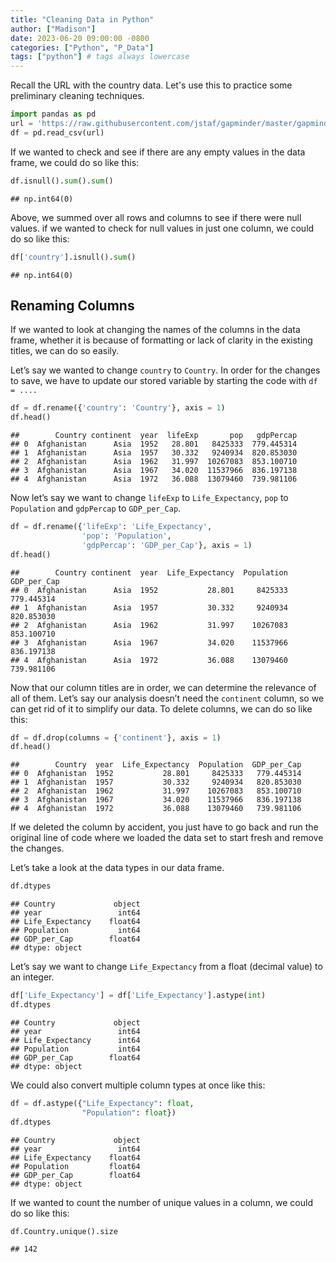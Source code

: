 ```yaml
---
title: "Cleaning Data in Python"
author: ["Madison"]
date: 2023-06-20 09:00:00 -0800
categories: ["Python", "P_Data"]
tags: ["python"] # tags always lowercase
---
```




Recall the URL with the country data. Let's use this to practice some preliminary cleaning techniques.


``` python
import pandas as pd
url = 'https://raw.githubusercontent.com/jstaf/gapminder/master/gapminder/gapminder.csv'
df = pd.read_csv(url)
```

If we wanted to check and see if there are any empty values in the data frame, we could do so like this:


``` python
df.isnull().sum().sum()
```

```
## np.int64(0)
```

Above, we summed over all rows and columns to see if there were null values. if we wanted to check for null values in just one column, we could do so like this:


``` python
df['country'].isnull().sum()
```

```
## np.int64(0)
```

## Renaming Columns

If we wanted to look at changing the names of the columns in the data frame, whether it is because of formatting or lack of clarity in the existing titles, we can do so easily.

Let’s say we wanted to change `country` to `Country`. In order for the changes to save, we have to update our stored variable by starting the code with `df = ....`


``` python
df = df.rename({'country': 'Country'}, axis = 1)
df.head()
```

```
##        Country continent  year  lifeExp       pop   gdpPercap
## 0  Afghanistan      Asia  1952   28.801   8425333  779.445314
## 1  Afghanistan      Asia  1957   30.332   9240934  820.853030
## 2  Afghanistan      Asia  1962   31.997  10267083  853.100710
## 3  Afghanistan      Asia  1967   34.020  11537966  836.197138
## 4  Afghanistan      Asia  1972   36.088  13079460  739.981106
```

Now let’s say we want to change `lifeExp` to `Life_Expectancy`, `pop` to `Population` and `gdpPercap` to `GDP_per_Cap`.


``` python
df = df.rename({'lifeExp': 'Life_Expectancy',
                'pop': 'Population',
                'gdpPercap': 'GDP_per_Cap'}, axis = 1)
df.head()
```

```
##        Country continent  year  Life_Expectancy  Population  GDP_per_Cap
## 0  Afghanistan      Asia  1952           28.801     8425333   779.445314
## 1  Afghanistan      Asia  1957           30.332     9240934   820.853030
## 2  Afghanistan      Asia  1962           31.997    10267083   853.100710
## 3  Afghanistan      Asia  1967           34.020    11537966   836.197138
## 4  Afghanistan      Asia  1972           36.088    13079460   739.981106
```

Now that our column titles are in order, we can determine the relevance of all of them. Let’s say our analysis doesn’t need the `continent` column, so we can get rid of it to simplify our data. To delete columns, we can do so like this:


``` python
df = df.drop(columns = {'continent'}, axis = 1)
df.head()
```

```
##        Country  year  Life_Expectancy  Population  GDP_per_Cap
## 0  Afghanistan  1952           28.801     8425333   779.445314
## 1  Afghanistan  1957           30.332     9240934   820.853030
## 2  Afghanistan  1962           31.997    10267083   853.100710
## 3  Afghanistan  1967           34.020    11537966   836.197138
## 4  Afghanistan  1972           36.088    13079460   739.981106
```

If we deleted the column by accident, you just have to go back and run the original line of code where we loaded the data set to start fresh and remove the changes.

Let’s take a look at the data types in our data frame.


``` python
df.dtypes
```

```
## Country             object
## year                 int64
## Life_Expectancy    float64
## Population           int64
## GDP_per_Cap        float64
## dtype: object
```

Let’s say we want to change `Life_Expectancy` from a float (decimal value) to an integer.


``` python
df['Life_Expectancy'] = df['Life_Expectancy'].astype(int)
df.dtypes
```

```
## Country             object
## year                 int64
## Life_Expectancy      int64
## Population           int64
## GDP_per_Cap        float64
## dtype: object
```

We could also convert multiple column types at once like this:


``` python
df = df.astype({"Life_Expectancy": float, 
                "Population": float})
df.dtypes
```

```
## Country             object
## year                 int64
## Life_Expectancy    float64
## Population         float64
## GDP_per_Cap        float64
## dtype: object
```

If we wanted to count the number of unique values in a column, we could do so like this:


``` python
df.Country.unique().size
```

```
## 142
```

